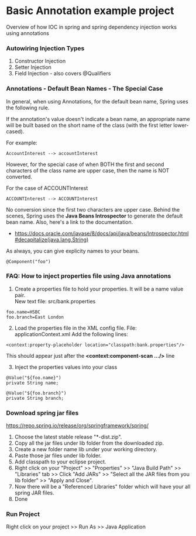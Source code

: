 # Basic Annotation example project
Overview of how IOC in spring and spring dependency injection works using annotations

### Autowiring Injection Types
1. Constructor Injection
2. Setter Injection
3. Field Injection - also covers @Qualifiers

### Annotations - Default Bean Names - The Special Case
In general, when using Annotations, for the default bean name, Spring uses the following rule.

If the annotation's value doesn't indicate a bean name, an appropriate name will be built based on the short name of the class (with the first letter lower-cased).

For example:
```
AccountInterest --> accountInterest
```

However, for the special case of when BOTH the first and second characters of the class name are upper case, then the name is NOT converted.

For the case of ACCOUNTInterest
```
ACCOUNTInterest --> ACCOUNTInterest
```
No conversion since the first two characters are upper case. Behind the scenes, Spring uses the **Java Beans Introspector** to generate the default bean name. Also, here's a link to the documentation.
- https://docs.oracle.com/javase/8/docs/api/java/beans/Introspector.html#decapitalize(java.lang.String)

As always, you can give explicity names to your beans.
```
@Component("foo")
```

### FAQ: How to inject properties file using Java annotations
1. Create a properties file to hold your properties. It will be a name value pair.  
New text file:  src/bank.properties
```
foo.name=HSBC
foo.branch=East London
```

2. Load the properties file in the XML config file.
File: applicationContext.xml
Add the following lines:
```
<context:property-placeholder location="classpath:bank.properties"/>
```
This should appear just after the **<context:component-scan .../>** line

3. Inject the properties values into your class
```
@Value("${foo.name}")
private String name;
    
@Value("${foo.branch}")
private String branch;
```

### Download spring jar files
https://repo.spring.io/release/org/springframework/spring/
1. Choose the latest stable release "*-dist.zip".
2. Copy all the jar files under lib folder from the downloaded zip.
3. Create a new folder name lib under your working directory.
4. Paste those jar files under lib folder.
5. Add classpath to your eclipse project.
6. Right click on your "Project" >> "Properties" >> "Java Build Path" >> "Libraries" tab >> Click "Add JARs" >> "Select all the JAR files from you lib folder" >> "Apply and Close".
7. Now there will be a "Referenced Libraries" folder which will have your all spring JAR files.
8. Done

### Run Project
Right click on your project >> Run As >> Java Application
